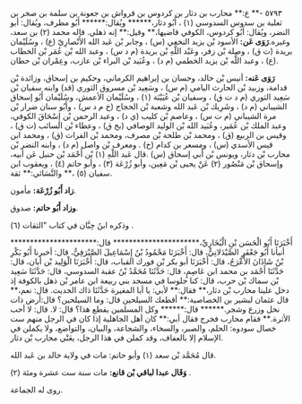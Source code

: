 ٥٧٩٣ -** ع:** محارب بن دثار بن كردوس بن قرواش بن جعونة بن سلمة بن صخر بن ثعلبة بن سدوس السدوسي (١) ، أَبُو دثار،****** ويُقال:****** أَبُو مطرف، ويُقال: أبو النضر، ويُقال: أَبُو كردوس، الكوفي قاضيها،** وقيل:** إنه ذهلي. قاله محمد (٢) بن سعد، وغيره.**رَوَى عَن:** الأسود بْن يزيد النخعي (س) ، وجابر بْن عَبد الله الأَنْصارِيّ (ع) ، وسُلَيْمان بريدة (ت ق) ، وصلة بْن زفر، وعَبْد اللَّهِ بْن بريدة (م د س) ، وعبد الله بْن عُمَر بْن الخطاب (ع) ، وعبد اللَّه بْن يزيد الخطمي (م د) ، وعُبَيد بْن البراء بْن عازب، وعِمْران بْن حطان.

**رَوَى عَنه:** أنيس بْن خالد، وحسان بن إبراهيم الكرماني، وحكيم بن إسحاق، وزائدة بْن قدامة، وزبيد بْن الحارث اليامي (م س) ، وسَعِيد بْن مسروق الثوري (قد) وابنه سفيان بْن سَعِيد الثوري (م د ت ق) ، وسفيان بْن عُيَيْنَة (١) ، وسُلَيْمان الأعمش، وسُلَيْمان أَبُو إسحاق الشيباني (م د) ، وشَرِيك بْن عَبد الله وشعبة بْن الحجاج (خ م د س) ، وأَبُو سنان ضرار بْن مرة الشيباني (م ت س) ، وعاصم بْن كليب (ي د) ، وعبد الرحمن بْن إِسْحَاقَ الكوفي، وعبد الملك بْن عُمَير، وعُبَيد الله بْن الوليد الوصافي (بخ ق) ، وعطاء بْن السائب (ت ق) ، وقيس بن الربيع (ق) ، ومحمد بْن طلحة بْن مصرف، ومحمد بْن الفرات (ق) ، ومحمد ابن قيس الأسدي (س) ، ومسعر بن كدام (خ) . ومعرف بْن واصل (م د) ، وابنه النضر بْن محارب بْن دثار، ويونس بْن أَبي إسحاق (س) .قال عَبد اللَّهِ (١) بْن أَحْمَد بْن حنبل عَن أبيه، وإسحاق بْن مَنْصُور (٢) عَنْ يحيى بْن مَعِين، وأبو زُرْعَة (٣) ، وأبو حاتم (٤) ، ويعقوب ابن سفيان (٥) ،** والنَّسَائي:** ثقة.

**زاد أَبُو زُرْعَة:** مأمون.

**وزاد أَبُو حاتم:** صدوق.

وذكره ابنُ حِبَّان في كتاب "الثقات (٦) .

أَخْبَرَنَا أَبُو الْحَسَن بْنِ الْبُخَارِيِّ،********************** قال:********************** أنبأنا أَبُو جَعْفَرٍ الصَّيْدَلانِيُّ، قال: أَخْبَرَنَا مَحْمُودُ بْنُ إِسْمَاعِيلَ الصَّيْرَفِيُّ، قال: أخبرنا أَبُو بَكْرِ بْنُ شَاذَانَ الأَعْرَجُ، قال: أَخْبَرَنَا أبو بكر بْن فورك القباب، قال: أَخْبَرَنَا الْوَلِيد بْن أبان، قال: حَدَّثَنَا أَحْمَد بن محمد ابن عَاصِمٍ، قال: حَدَّثَنَا مُحَمَّدُ بْنُ عقبة السدوسي، قال: حَدَّثَنَا سَعِيد بْن سماك بْن حرب، قال: كنا جلوسا في مسجد بني ربيعة ابن عامر بْن ذهل بالكوفة إذ دخل علينا محارب بْن دثار،** فقال:** لأبي: يا أبا المغيرة حَدَّثَنَا ذاك الحديث. قال: نعم،** قال عثمان لبشير بن الخصاصية:** أقطعك السيلحين قال: وما السيلحين؟ قال:أرض ذات نخل وزرع وشجر.****** قال:****** وكل المسلمين يقطع هذا؟ قال: لا. قال: لا أحب الأثرة.** فقام محارب فخرج فقال أبي:** كان أهل الجاهلية إذا كان في الرجل منهم ست خصال سودوه: الحلم، والصبر، والسخاء، والشجاعة، والبيان، والتواضع، ولا يكملن في الإسلام إلا بالعفاف، وقد كملن في هذا الرجل، يعَنْي محارب بْن دثار.

قال مُحَمَّد بْن سعد (١) وأبو حاتم: مات في ولاية خالد بن عَبد الله.

**وَقَال عبدا لباقي بْن قانع:** مات سنة ست عشرة ومئة (٢) .

روى له الجماعة.